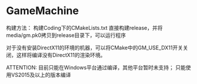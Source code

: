 # GameMachine

构建方法：
构建Coding下的CMakeLists.txt
直接构建release，并将media/gm.pk0拷贝到release目录下，可以运行程序

对于没有安装DirectX11的环境的机器，可以将CMake中的GM_USE_DX11开关关闭，这样将编译没有DirectX11的渲染环境。

ATTENTION:
目前只能在Windows平台通过编译，其他平台暂时未支持；
只能使用VS2015及以上的版本编译